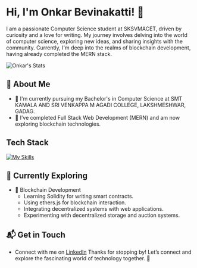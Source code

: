 # Hi, I'm Onkar Bevinakatti! 👋

I am a passionate Computer Science student at SKSVMACET, driven by curiosity and a love for writing. My journey involves delving into the world of computer science, exploring new ideas, and sharing insights with the community. Currently, I'm deep into the realms of blockchain development, having already completed the MERN stack.

![Onkar's Stats](https://github-readme-stats.vercel.app/api?username=prembevinakatti&theme=vue-dark&show_icons=true&hide_border=true&count_private=true)

## 🚀 About Me

- 🔭 I'm currently pursuing my Bachelor's in Computer Science at SMT KAMALA AND SRI VENKAPPA M AGADI COLLEGE, LAKSHMESHWAR, GADAG.
- 🌱 I’ve completed Full Stack Web Development (MERN) and am now exploring blockchain technologies.

## Tech Stack
[![My Skills](https://skillicons.dev/icons?i=js,html,css,python,react,tailwind,c,cpp,nodejs,express,mongodb,solidity)](https://skillicons.dev)

## 🌱 Currently Exploring

- 🚀 Blockchain Development
  - Learning Solidity for writing smart contracts.
  - Using ethers.js for blockchain interaction.
  - Integrating decentralized systems with web applications.
  - Experimenting with decentralized storage and auction systems.

## 📬 Get in Touch

- Connect with me on [LinkedIn](https://www.linkedin.com/in/onkar-bevinakatti-6515b8292/)
Thanks for stopping by! Let’s connect and explore the fascinating world of technology together. 🚀
